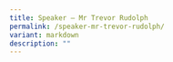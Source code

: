 ```yaml
---
title: Speaker – Mr Trevor Rudolph
permalink: /speaker-mr-trevor-rudolph/
variant: markdown
description: ""
---
```

